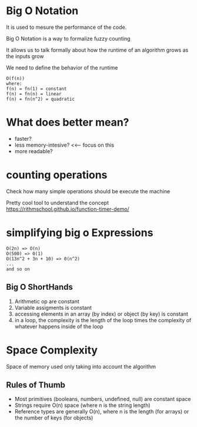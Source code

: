 # Big O Notation

It is used to mesure the performance of the code.

Big O Notation is a way to formalize fuzzy counting

It allows us to talk formally about how the runtime of an algorithm grows as the inputs grow

We need to define the behavior of the runtime

```
O(f(n))
where:
f(n) = fn(1) = constant
f(n) = fn(n) = linear
f(n) = fn(n^2) = quadratic
```

# What does better mean?

- faster?
- less memory-intesive? <<-- focus on this
- more readable?

# counting operations

Check how many simple operations should be execute the machine

Pretty cool tool to understand the concept
https://rithmschool.github.io/function-timer-demo/

# simplifying big o Expressions

```
O(2n) => O(n)
O(500) => 0(1)
O(13n^2 + 3n + 10) => 0(n^2)
...
and so on
```

## Big O ShortHands

1. Arithmetic op are constant
2. Variable assigments is constant
3. accessing elements in an array (by index) or object (by key) is constant
4. in a loop, the complexity is the length of the loop times the complexity of whatever happens inside of the loop

# Space Complexity
Space of memory used only taking into account the algorithm

## Rules of Thumb

- Most primitives (booleans, numbers, undefined, null) are constant space
- Strings require O(n) space (where n is the string length)
- Reference types are generally O(n), where n is the length (for arrays) or the number of keys (for objects)
